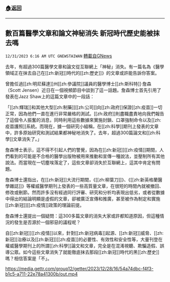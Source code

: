 ###  [:house:返回](README.md)
---


## 數百篇醫學文章和論文神秘消失  新冠時代歷史能被抹去嗎
`12/31/2023 6:16 AM UTC GNEWSTAIWAN` [轉載自GNews](https://gnews.org/articles/2169120)


去年，有超過300篇醫學文章和論文從互聯網上「神秘」消失。有一篇名為《醫學領域正在抹去自己在[[zh:新冠]]時代的[[zh:歷史]]》的文章或許能告訴你答案。
  

曾擔任過[[zh:明尼蘇達]]州[[zh:參議院]]議員的醫學博士[[zh:斯科特]]·詹森（Scott  Jensen）近日在一個視頻節目中談到了這一話題。詹森博士首先引用了發表在Jazz Shaw上的這篇文章中的一段話：

  

「[[zh:輝瑞]]和其他大型[[zh:制藥]][[zh:公司]]向[[zh:政府]]保證[[zh:疫苗]]一切正常，因為他們一直在進行非常嚴格的測試。[[zh:政府]]則盡職盡責地向我們報告了這個令人振奮的消息，同時利用這些數據來實施封鎖、口罩強制命令以及[[zh:疫苗護照]]系統。而現在，據一個研究小組稱，在[[zh:科學]]期刊上發表的文章中，許多原始研究和測試結果都神秘地消失了。去年，超過300篇論文和[[zh:科學]]文章消失了。」

  

詹森博士表示，這不得不引起人們的警覺，因為在[[zh:新冠]][[zh:疫情]]期間，人們看到的可能是不合格的醫學出版物被用來推動和宣傳一種說法，並壓制所有其他說法。而當現在一切塵埃落定了，這些文章卻消失於互聯網上，這其中肯定有問題。

  

詹森博士還指出，在[[zh:新冠]]大流行期間，《[[zh:柳葉刀]]》、《[[zh:新英格蘭醫學雜誌]]》等權威醫學期刊上發表的一些高質量文章，在很短的時間內就被撤回、修改或刪節。然而許多沒有經過同行評審、研究和分析均表現出低劣，或者從數據中得出的結論明顯是虛假的文章，卻被廣泛宣傳和推廣，甚至被作為制定和實施[[zh:新冠]][[zh:疫情]]政策的理論前提。

  

詹森博士還提出一個疑問：這300多篇文章的消失大家或許都知道原因，但這種情況的發生是否源於一個邪惡的議程呢？

  

自[[zh:新冠]][[zh:疫情]]以來，針對[[zh:新冠病毒]]起源、[[zh:新冠]]威脅、[[zh:新冠]]治療以及[[zh:新冠]][[zh:疫苗]]的必要性、有效性和安全性等，大量刊登在權威醫學期刊上的所謂[[zh:科學]]論文和文章，完全是在混淆視聽、欺騙造假、誤導公眾。如今這些文章消失了就能徹底抹去那段[[zh:新冠]]時代的黑[[zh:歷史]]嗎？相信答案是「不」。



https://media.gettr.com/group12/getter/2023/12/28/16/54a74dbc-f4f3-b1c5-a711-22e78a41300b/out.mp4



